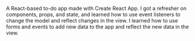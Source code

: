 A React-based to-do app made with Create React App. 
I got a refresher on components, props, and state, and learned how to use event listeners to change the model and reflect changes in the view.
I learned how to use forms and events to add new data to the app and reflect the new data in the view.
